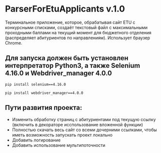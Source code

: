 # ParserForEtuApplicants v.1.0
Терминальное приложение, которое, обрабатывая сайт ETU с конкурсными списками, создаёт текстовый файл с максимальными проходными баллами на текущий момент для бюджетного отделения (распределяет абитуриентов по направлениям). Использует браузер Chrome.

## Для запуска должен быть установлен интерпретатор Python3, а также  Selenium 4.16.0 и Webdriver_manager 4.0.0
```
pip install selenium==4.16.0
```
```
pip install webdriver_manager==4.0.0
```
## Пути развития проекта:
- Изменить обработку страниц с абитуриентами под текущую ссылку (включить в декораторе исспользование вложенной функции)
- Полностью скачать весь сайт со всеми дочерними ссылками, чтобы иметь возможность запускать проект локально
- Добавить логирование
- Добавить использование мультипоточности
